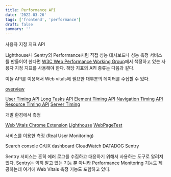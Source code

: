 ```yaml
---
title: Performance API
date: '2022-03-26'
tags: ['frontend', 'performance']
draft: false
summary: ''
---
```


사용자 지정 지표 API

Lighthouse나 Sentry의 Performance처럼 직접 성능 대시보드나 성능 측정 서비스를 만들어야 한다면 [W3C Web Performance Working Group](https://www.w3.org/webperf/)에서 책정하고 있는 사용자 지정 지표를 사용해야 한다. 해당 지표의 API 종류는 다음과 같다.

이들 API를 이용해서 Web vitals에 필요한 대부분의 데이터를 수집할 수 있다.

[overview](https://w3c.github.io/perf-timing-primer/#overview)

[User Timing API](https://developer.mozilla.org/en-US/docs/Web/API/User_Timing_API)
[Long Tasks API](https://developer.mozilla.org/en-US/docs/Web/API/Long_Tasks_API)
[Element Timing API](https://developer.mozilla.org/en-US/docs/Web/API/Element_timing_API)
[Navigation Timing API](https://developer.mozilla.org/ko/docs/Web/API/Navigation_timing_API)
[Resource Timing API](https://developer.mozilla.org/en-US/docs/Web/API/Resource_Timing_API/Using_the_Resource_Timing_API)
[Server Timing](https://developer.mozilla.org/en-US/docs/Web/HTTP/Headers/Server-Timing)

개발 환경에서 측정

[Web Vitals Chrome Extension](https://github.com/GoogleChrome/web-vitals-extension)
[Lighthouse](https://developers.google.com/web/tools/lighthouse)
[WebPageTest](https://www.webpagetest.org/)

서비스를 이용한 측정 (Real User Monitoring)

Search console
CrUX dashboard
CloudWatch
DATADOG
Sentry

Sentry 서비스는 흔히 에러 로그를 수집하고 대응하기 위해서 사용하는 도구로 알려져 있다. Sentry는 익히 알고 있는 기능 뿐 아니라 Performance Monitoring 기능도 제공하는데 여기에 Web Vitals 측정 기능도 포함하고 있다.
